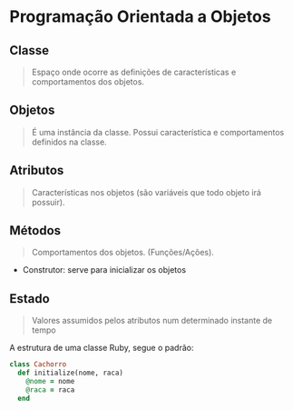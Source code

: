 # Programação Orientada a Objetos

## Classe
> Espaço onde ocorre as definições de características e comportamentos dos objetos.
## Objetos
> É uma instância da classe. Possui característica e comportamentos definidos na classe.

## Atributos
> Características nos objetos (são variáveis que todo objeto irá possuir).

## Métodos
> Comportamentos dos objetos. (Funções/Ações).
 - Construtor: serve para inicializar os objetos
  
## Estado
> Valores assumidos pelos atributos num determinado instante de tempo

A estrutura de uma classe Ruby, segue o padrão:

```ruby
class Cachorro
  def initialize(nome, raca)
    @nome = nome
    @raca = raca
  end
```